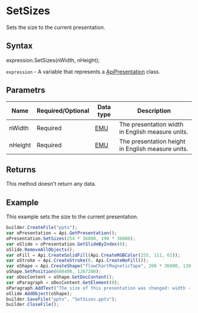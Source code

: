 # SetSizes

Sets the size to the current presentation.

## Syntax

expression.SetSizes(nWidth, nHeight);

`expression` - A variable that represents a [ApiPresentation](../ApiPresentation.md) class.

## Parametrs

| **Name** | **Required/Optional** | **Data type** | **Description** |
| ------------- | ------------- | ------------- | ------------- |
| nWidth | Required | [EMU](../../../Enumerations/Emu.md) | The presentation width in English measure units. |
| nHeight | Required | [EMU](../../../Enumerations/Emu.md) | The presentation height in English measure units. |

## Returns

This method doesn't return any data.
## Example

This example sets the size to the current presentation.

```javascript
builder.CreateFile("pptx");
var oPresentation = Api.GetPresentation();
oPresentation.SetSizes(254 * 36000, 190 * 36000);
var oSlide = oPresentation.GetSlideByIndex(0);
oSlide.RemoveAllObjects();
var oFill = Api.CreateSolidFill(Api.CreateRGBColor(255, 111, 61));
var oStroke = Api.CreateStroke(0, Api.CreateNoFill());
var oShape = Api.CreateShape("flowChartMagneticTape", 200 * 36000, 130 * 36000, oFill, oStroke);
oShape.SetPosition(608400, 1267200);
var oDocContent = oShape.GetDocContent();
var oParagraph = oDocContent.GetElement(0);
oParagraph.AddText("The size of this presentation was changed: width - 254 mm, height - 190 mm.");
oSlide.AddObject(oShape);
builder.SaveFile("pptx", "SetSizes.pptx");
builder.CloseFile();
```